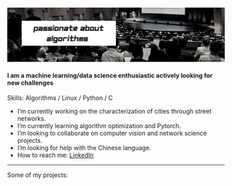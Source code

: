 ![I am a machine learning/data science enthusiastic](https://github.com/ericktokuda/ericktokuda/blob/main/img/banner_passionate_bw.jpg)

#### I am a machine learning/data science enthusiastic actively looking for new challenges

Skills: Algorithms / Linux / Python / C

- I’m currently working on the characterization of cities through street networks. 
- I’m currently learning algorithm optimization and Pytorch. 
- I’m looking to collaborate on computer vision and network science projects. 
- I’m looking for help with the Chinese language. 
- How to reach me: [LinkedIn](https://www.linkedin.com/in/https://www.linkedin.com/in/tokudaek/ "LinkedIn")  

---
Some of my projects:
